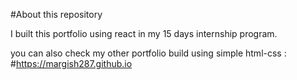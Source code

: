 #About this repository

I built this portfolio using react in my 15 days internship program.


you can also check my other portfolio build using simple html-css :
#https://margish287.github.io 
